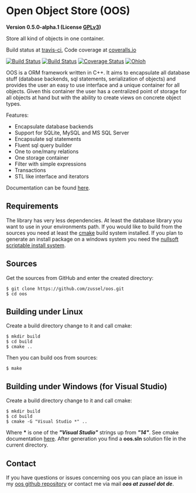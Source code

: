 Open Object Store (OOS)
=======================

__Version 0.5.0-alpha.1 (License [GPLv3](http://www.gnu.org/licenses/gpl.html))__

Store all kind of objects in one container.

Build status at [travis-ci](https://travis-ci.org),
Code coverage at [coveralls.io](https://coveralls.io)

[![Build Status](https://travis-ci.org/zussel/oos.png?branch=develop)](https://travis-ci.org/zussel/oos)
[![Build Status](https://ci.appveyor.com/api/projects/status/github/zussel/oos?svg=true)](https://ci.appveyor.com/project/zussel/oos)
[![Coverage Status](https://coveralls.io/repos/zussel/oos/badge.png?branch=develop)](https://coveralls.io/r/zussel/oos?branch=develop)
[![Ohloh](http://www.ohloh.net/p/openobjectstore/widgets/project_thin_badge.gif)](https://www.ohloh.net/p/openobjectstore)


OOS is a ORM framework written in C++. It aims to encapsulate all database stuff
(database backends, sql statements, serialization of objects) and provides the user an
easy to use interface and a unique container for all objects. Given this container the user
has a centralized point of storage for all objects at hand but with the ability to create views on
concrete object types.

Features:

 * Encapsulate database backends
 * Support for SQLite, MySQL and MS SQL Server
 * Encapsulate sql statements
 * Fluent sql query builder
 * One to one/many relations
 * One storage container
 * Filter with simple expressions
 * Transactions
 * STL like interface and iterators

Documentation can be found [here](http://zussel.github.com/oos).

Requirements
------------

The library has very less dependencies. At least the database library you want to use
in your environments path. If you would like to build from the sources you need at least the
[cmake](http://www.cmake.org) build system installed. If you plan to generate an install
package on a windows system you need the
[nullsoft scriptable install system](http://nsis.sourceforge.net).
          
Sources
-------

Get the sources from GitHub and enter the created directory:

    $ git clone https://github.com/zussel/oos.git
    $ cd oos

Building under Linux
--------------------

Create a build directory change to it and call cmake:

    $ mkdir build
    $ cd build
    $ cmake ..
    
Then you can build oos from sources:

    $ make

Building under Windows (for Visual Studio)
------------------------------------------

Create a build directory change to it and call cmake:

    $ mkdir build
    $ cd build
    $ cmake -G "Visual Studio *" ..

Where __*__ is one of the *__"Visual Studio"__* strings up from *__"14"__*. See cmake
documentation [here](https://cmake.org/cmake/help/v3.6/manual/cmake-generators.7.html?#visual-studio-generators).
After generation you find a __oos.sln__ solution file in the current directory.

Contact
-------

If you have questions or issues concerning oos you can place an issue in my
[oos github repository](https://github.com/zussel/oos/issues?milestone=1&state=open) or
contact me via mail *__oos at zussel dot de__*.
